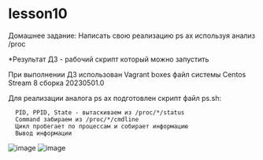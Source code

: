 # lesson10

Домашнее задание:
Написать свою реализацию ps ax используя анализ /proc

*Результат ДЗ - рабочий скрипт который можно запустить

При выполнении ДЗ использован Vagrant boxes файл системы Centos Stream 8 сборка 20230501.0

Для реализации аналога ps ax подготовлен скрипт файл ps.sh:

      PID, PPID, State - вытаскиваем из /proc/*/status
      Command забираем из /proc/*/cmdline
      Цикл пробегает по процессам и собирает информацию
      Вывод информации

![image](https://github.com/movik242/lesson10/assets/143793993/1e5a82cc-aae4-4f28-a73d-51aa0cc0e86b)
![image](https://github.com/movik242/lesson10/assets/143793993/a95a974c-975b-4054-a8c5-2469f9016bce)



